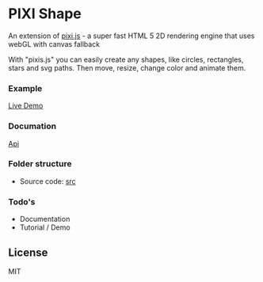 # PIXI Shape
An extension of [pixi.js](https://github.com/GoodBoyDigital/pixi.js/) - a super fast HTML 5 2D rendering engine that uses webGL with canvas fallback

With "pixis.js" you can easily create any shapes, like circles, rectangles, stars and svg paths. Then move, resize, change color and animate them.

### Example
[Live Demo](http://snowcxt.github.io/pixi-shape)

### Documation
[Api](http://snowcxt.github.io/pixi-shape/doc)

### Folder structure
 - Source code: [src](https://github.com/snowcxt/pixi-shape/tree/master/src)

### Todo's
 - Documentation
 - Tutorial / Demo

License
----
MIT
